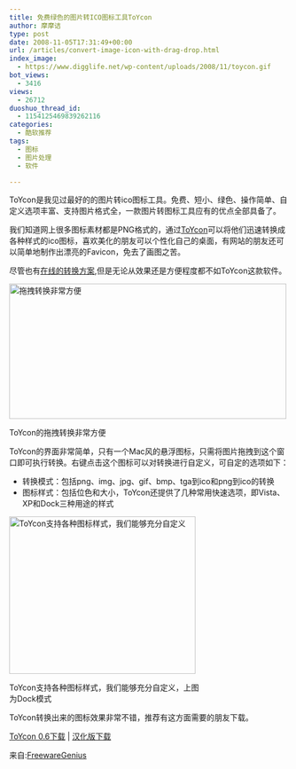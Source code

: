 ```yaml
---
title: 免费绿色的图片转ICO图标工具ToYcon
author: 摩摩诘
type: post
date: 2008-11-05T17:31:49+00:00
url: /articles/convert-image-icon-with-drag-drop.html
index_image:
  - https://www.digglife.net/wp-content/uploads/2008/11/toycon.gif
bot_views:
  - 3416
views:
  - 26712
duoshuo_thread_id:
  - 1154125469839262116
categories:
  - 酷软推荐
tags:
  - 图标
  - 图片处理
  - 软件

---
```

ToYcon是我见过最好的的图片转ico图标工具。免费、短小、绿色、操作简单、自定义选项丰富、支持图片格式全，一款图片转图标工具应有的优点全部具备了。

我们知道网上很多图标素材都是PNG格式的，通过[ToYcon][1]可以将他们迅速转换成各种样式的ico图标，喜欢美化的朋友可以个性化自己的桌面，有网站的朋友还可以简单地制作出漂亮的Favicon，免去了画图之苦。

尽管也有<a title="Favikon:简单制作网站Favicon" href="https://www.digglife.net/articles/design-favicon-online-favikon.html" target="_blank">在线的转换方案</a>,但是无论从效果还是方便程度都不如ToYcon这款软件。

<!--more-->

<div id="attachment_2720" style="width: 510px" class="wp-caption aligncenter">
  <img class="size-full wp-image-2720" title="toycon-免费绿色的图片转图标工具" src="https://www.digglife.net/wp-content/uploads/2008/11/toycon.gif" alt="拖拽转换非常方便" width="500" height="244" />
  
  <p class="wp-caption-text">
    ToYcon的拖拽转换非常方便
  </p>
</div>

ToYcon的界面非常简单，只有一个Mac风的悬浮图标，只需将图片拖拽到这个窗口即可执行转换。右键点击这个图标可以对转换进行自定义，可自定的选项如下：

  * 转换模式：包括png、img、jpg、gif、bmp、tga到ico和png到ico的转换
  * 图标样式：包括位色和大小，ToYcon还提供了几种常用快速选项，即Vista、XP和Dock三种用途的样式

<div id="attachment_2722" style="width: 346px" class="wp-caption aligncenter">
  <img class="size-full wp-image-2722" title="toycon-自定义图标样式" src="https://www.digglife.net/wp-content/uploads/2008/11/toycon-format.gif" alt="ToYcon支持各种图标样式，我们能够充分自定义" width="336" height="284" />
  
  <p class="wp-caption-text">
    ToYcon支持各种图标样式，我们能够充分自定义，上图为Dock模式
  </p>
</div>

ToYcon转换出来的图标效果非常不错，推荐有这方面需要的朋友下载。

<a title="免费绿色的图片转ICO图标工具ToYcon 0.6下载" href="http://www.rayfile.com/files/80d24e40-ab5c-11dd-a476-0014221b798a/" target="_blank">ToYcon 0.6下载</a> | <a href="http://www.onlinedown.net/soft/56639.htm" target="_blank">汉化版下载</a>

来自:<a href="http://www.freewaregenius.com/2008/11/05/toycon-drag-and-drop-image-to-ico-converter/" target="_blank">FreewareGenius</a>

 [1]: https://www.digglife.net/articles/convert-image-icon-with-drag-drop.html "免费绿色的图片转ICO图标工具ToYcon"

